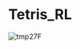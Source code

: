 # Tetris_RL
![tmp27F](https://user-images.githubusercontent.com/88028971/192089527-71682270-c1e5-4fcf-968f-70f1595a6ea9.png)
